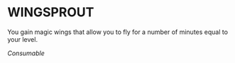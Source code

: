 ﻿# WINGSPROUT

You gain magic wings that allow you to fly for a number of minutes equal to your level.

*Consumable*

